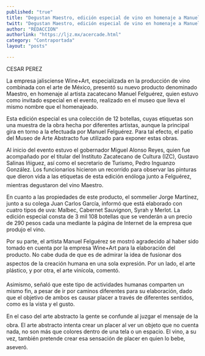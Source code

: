 ```yaml
---
published: "true"
title: "Degustan Maestro, edición especial de vino en homenaje a Manuel Felguérez"
twitt: "Degustan Maestro, edición especial de vino en homenaje a Manuel Felguérez"
author: "REDACCION"
authorlink: "https://ljz.mx/acercade.html"
category: "Contraportada"
layout: "posts"

---
```



  CESAR PEREZ



  La empresa jalisciense Wine+Art, especializada en la producción de vino combinada con el arte de México, presentó su nuevo producto denominado Maestro, en homenaje al artista zacatecano Manuel Felguérez, quien estuvo como invitado especial en el evento, realizado en el museo que lleva el mismo nombre que el homenajeado.



  Esta edición especial es una colección de 12 botellas, cuyas etiquetas son una muestra de la obra hecha por diferentes artistas, aunque la principal gira en torno a la efectuada por Manuel Felguérez. Para tal efecto, el patio del Museo de Arte Abstracto fue utilizado para exponer estas obras.



  Al inicio del evento estuvo el gobernador Miguel Alonso Reyes, quien fue acompañado por el titular del Instituto Zacatecano de Cultura (IZC), Gustavo Salinas Iñiguez, así como el secretario de Turismo, Pedro Inguanzo González. Los funcionarios hicieron un recorrido para observar las pinturas que dieron vida a las etiquetas de esta edición enóloga junto a Felguérez, mientras degustaron del vino Maestro.



  En cuanto a las propiedades de este producto, el sommelier Jorge Martínez, junto a su colega Juan Carlos García, informó que está elaborado con cuatro tipos de uva: Malbec, Cabernet Sauvignon, Syrah y Merlot. La edición especial consta de 3 mil 108 botellas que se venderán a un precio de 290 pesos cada una mediante la página de Internet de la empresa que produjo el vino.



  Por su parte, el artista Manuel Felguérez se mostró agradecido al haber sido tomado en cuenta por la empresa Wine+Art para la elaboración del producto. No cabe duda de que es de admirar la idea de fusionar dos aspectos de la creación humana en una sola expresión. Por un lado, el arte plástico, y por otra, el arte vinícola, comentó.



  Asimismo, señaló que este tipo de actividades humanas comparten un mismo fin, a pesar de ir por caminos diferentes para su elaboración, dado que el objetivo de ambos es causar placer a través de diferentes sentidos, como es la vista y el gusto.



  En el caso del arte abstracto la gente se confunde al juzgar el mensaje de la obra. El arte abstracto intenta crear un placer al ver un objeto que no cuenta nada, no son más que colores dentro de una tela o un espacio. El vino, a su vez, también pretende crear esa sensación de placer en quien lo bebe, aseveró.


